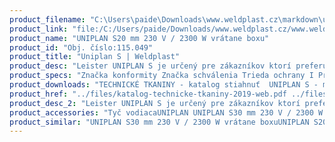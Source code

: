 ```yaml
---
product_filename: "C:\Users\paide\Downloads\www.weldplast.cz\markdown\uniplan-s.md"
product_link: "file:/C:/Users/paide/Downloads/www.weldplast.cz/www.weldplast.cz/sk/uniplan-s"
product_name: "UNIPLAN S20 mm 230 V / 2300 W vrátane boxu"
product_id: "Obj. číslo:115.049"
product_title: "Uniplan S | Weldplast"
product_desc: "Leister UNIPLAN S je určený pre zákazníkov ktorí preferujú ľahké intuitívne ovládanie.Malý ľahký praktickýJednoduché intuitívne ovládanieVysoká rýchlosť zváraniaIntegrovaný zdvíhací mechanizmusPraktický prepravný box súčasťou dodávky"
product_specs: "Značka konformity Značka schválenia Trieda ochrany I PríkonW230 FrekvenciaHz2300 Max. teplota°C620 Rýchlosťm/min1 - 75 Rozsah prietoku vzduchu%50 - 100 Prietok vzduchul/min300 Úroveň hlučnosti LpAdB65 Rozmerymm420 x 270 x 210 Hmotnosťkg115 (s kabelem 3 m) Druh certifikácieCCA Šírka zvarumm20"
product_downloads: "TECHNICKÉ TKANINY - katalog stiahnuť  UNIPLAN S - manuál SK stiahnuť  UNIPLAN S - manuál CZ stiahnuť  UNIPLAN - produktový list stiahnuť"
product_href: "../files/katalog-technicke-tkaniny-2019-web.pdf ../files/katalog-technicke-tkaniny-2019-web.pdf ../files/uniplan-s-unifloor-s-manual-sk.pdf ../files/uniplan-s-unifloor-s-manual-sk.pdf ../files/uniplan-s-manual-cz.pdf ../files/uniplan-s-manual-cz.pdf ../files/uniplan-e-s-produktovy-list-leister.pdf ../files/uniplan-e-s-produktovy-list-leister.pdf"
product_desc_2: "Leister UNIPLAN S je určený pre zákazníkov ktorí preferujú ľahké intuitívne ovládanie.Malý ľahký praktickýJednoduché intuitívne ovládanieVysoká rýchlosť zváraniaIntegrovaný zdvíhací mechanizmusPraktický prepravný box súčasťou dodávky"
product_accessories: "Tyč vodiacaUNIPLAN UNIPLAN S30 mm 230 V / 2300 W vrátane boxuUNIPLAN S20 mm 230 V / 2300 W vrátane boxuUNIPLAN E30 mm 230 V / 2300 W vrátane boxuUNIPLAN E230 V / 2300 W vrátane boxu"
product_similar: "UNIPLAN S30 mm 230 V / 2300 W vrátane boxuUNIPLAN S20 mm 230 V / 2300 W vrátane boxuUNIPLAN E30 mm 230 V / 2300 W vrátane boxuUNIPLAN E230 V / 2300 W vrátane boxu"
---
```

